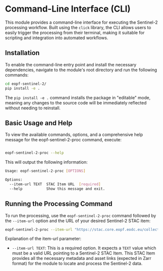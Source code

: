# Command-Line Interface (CLI)

This module provides a command-line interface for executing the Sentinel-2 processing workflow. Built using the `click` library, the CLI allows users to easily trigger the processing from their terminal, making it suitable for scripting and integration into automated workflows.

## Installation

To enable the command-line entry point and install the necessary dependencies, navigate to the module's root directory and run the following commands:
```bash
cd eopf-sentinel-2/
pip install -e .
```

The `pip install -e .` command installs the package in "editable" mode, meaning any changes to the source code will be immediately reflected without needing to reinstall.

## Basic Usage and Help

To view the available commands, options, and a comprehensive help message for the eopf-sentinel-2-proc command, execute:
```bash

eopf-sentinel-2-proc --help
```
This will output the following information:
```bash
Usage: eopf-sentinel-2-proc [OPTIONS]

Options:
  --item-url TEXT  STAC Item URL  [required]
  --help           Show this message and exit.
```
## Running the Processing Command


To run the processing, use the `eopf-sentinel-2-proc` command followed by the `--item-url` option and the URL of your desired Sentinel-2 STAC item:
```bash
eopf-sentinel-2-proc --item-url "https://stac.core.eopf.eodc.eu/collections/sentinel-2-l1c/items/S2B_MSIL1C_20250113T103309_N0511_R108_T32TLQ_20250113T122458"
```

Explanation of the item-url parameter:

* `--item-url TEXT`: This is a required option. It expects a `TEXT` value which must be a valid URL pointing to a Sentinel-2 STAC Item. This STAC Item provides all the necessary metadata and asset links (expected in Zarr format) for the module to locate and process the Sentinel-2 data.